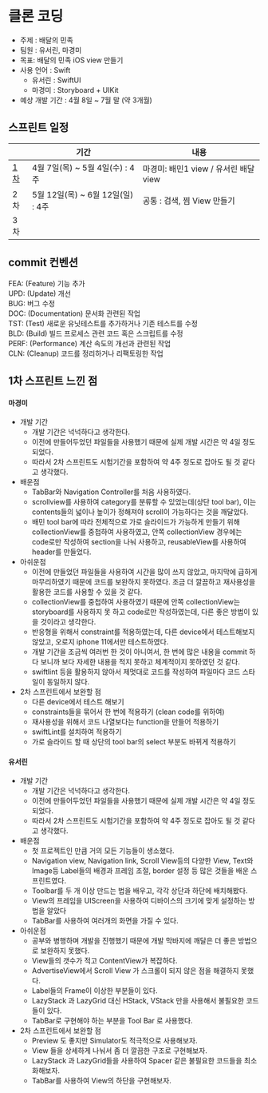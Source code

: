 
#  클론 코딩

- 주제 : 배달의 민족
- 팀원 : 유서린, 마경미
- 목표: 배달의 민족 iOS view 만들기
-  사용 언어 : Swift 
	- 유서린 : SwiftUI
	- 마경미 : Storyboard + UIKit 
-  예상 개발 기간 : 4월 8일 ~ 7월 말 (약 3개월)







##  스프린트 일정

|    |  기간                        | 내용           |
|---|------------------------------|----------------------|
|[1차](#1차) | 4월 7일(목) ~ 5월 4일(수) : 4주 |마경미: 배민1 view / 유서린 배달 view|
|2차 | 5월 12일(목) ~ 6월 12일(일) : 4주|공통 : 검색, 찜 View 만들기 |
|3차 |||


## commit 컨벤션
FEA: (Feature) 기능 추가  
UPD: (Update) 개선  
BUG: 버그 수정  
DOC: (Documentation) 문서화 관련된 작업  
TST: (Test) 새로운 유닛테스트를 추가하거나 기존 테스트를 수정  
BLD: (Build) 빌드 프로세스 관련 코드 혹은 스크립트를 수정  
PERF: (Performance) 계산 속도의 개선과 관련된 작업  
CLN: (Cleanup) 코드를 정리하거나 리팩토링한 작업  

## <a id="1차"/>1차 스프린트 느낀 점
#### 마경미
- 개발 기간 
	- 개발 기간은 넉넉하다고 생각한다. 
	- 이전에 만들어두었던 파일들을 사용했기 때문에 실제 개발 시간은 약 4일 정도 되었다.
	- 따라서 2차 스프린트도 시험기간을 포함하여 약 4주 정도로 잡아도 될 것 같다고 생각했다.
- 배운점
	- TabBar와 Navigation Controller를 처음 사용하였다.
	- scrollview를 사용하여 category를 분류할 수 있었는데(상단 tool bar), 이는 contents들의 넓이나 높이가 정해져야 scroll이 가능하다는 것을 깨달았다.
	- 배민 tool bar에 따라 전체적으로 가로 슬라이드가 가능하게 만들기 위해 collectionView를 중첩하여 사용하였고, 안쪽 collectionView 경우에는 code로만 작성하여 section을 나눠 사용하고, reusableView를 사용하여 header를 만들었다.
- 아쉬운점
	- 이전에 만들었던 파일들을 사용하여 시간을 많이 쓰지 않았고, 마지막에 급하게 마무리하였기 때문에 코드를 보완하지 못하였다. 조금 더 깔끔하고 재사용성을 활용한 코드를 사용할 수 있을 것 같다.
	- collectionView를 중첩하여 사용하였기 때문에 안쪽 collectionView는 storyboard를 사용하지 못 하고 code로만 작성하였는데, 다른 좋은 방법이 있을 것이라고 생각한다.
	- 반응형을 위해서 constraint를 적용하였는데, 다른 device에서 테스트해보지 않았고, 오로지 iphone 11에서만 테스트하였다.
	- 개발 기간을 조금씩 여러번 한 것이 아니여서, 한 번에 많은 내용을 commit 하다 보니까 보다 자세한 내용을 적지 못하고 체계적이지 못하였던 것 같다.
	- swiftlint 등을 활용하지 않아서 제멋대로 코드를 작성하여 파일마다 코드 스타일이 동일하지 않다.
- 2차 스프린트에서 보완할 점
	- 다른 device에서 테스트 해보기
	- constraints들을 묶어서 한 번에 적용하기 (clean code를 위하여)
	- 재사용성을 위해서 코드 나열보다는 function을 만들어 적용하기
	- swiftLint를 설치하여 적용하기
	- 가로 슬라이드 할 때 상단의 tool bar의 select 부분도 바뀌게 적용하기
#### 유서린
- 개발 기간 
	- 개발 기간은 넉넉하다고 생각한다. 
	- 이전에 만들어두었던 파일들을 사용했기 때문에 실제 개발 시간은 약 4일 정도 되었다.
	- 따라서 2차 스프린트도 시험기간을 포함하여 약 4주 정도로 잡아도 될 것 같다고 생각했다.
- 배운점
	- 첫  프로젝트인  만큼  거의  모든  기능들이  생소했다.
	- Navigation view, Navigation link, Scroll View등의  다양한  View, Text와  Image등  Label들의  배경과  프레임  조절, border 설정  등  많은  것들을  배운  스프린트였다.
	- Toolbar를  두  개  이상  만드는  법을  배우고, 각각  상단과  하단에  배치해봤다.
	- View의  프레임을  UIScreen을  사용하여  디바이스의  크기에  맞게  설정하는  방법을  알았다
	- TabBar를  사용하여  여러개의  화면을  가질  수  있다.
- 아쉬운점
	- 공부와  병행하며  개발을  진행했기  때문에  개발  막바지에  깨달은  더  좋은  방법으로  보완하지  못했다.
	- View들의  갯수가  적고  ContentView가  복잡하다.
	- AdvertiseView에서  Scroll View 가  스크롤이  되지  않은  점을  해결하지  못했다.
	- Label들의  Frame이  이상한  부분들이  있다.
	- LazyStack 과  LazyGrid 대신  HStack, VStack 만을  사용해서  불필요한  코드들이  있다.
	- TabBar로  구현해야  하는  부분을  Tool Bar 로  사용했다.
- 2차 스프린트에서 보완할 점
	- Preview 도  좋지만  Simulator도  적극적으로  사용해보자.
	- View 들을  상세하게  나눠서  좀  더  깔끔한  구조로  구현해보자.
	- LazyStack 과  LazyGrid들을  사용하여  Spacer 같은  불필요한  코드들을  최소화해보자.
	- TabBar를  사용하여  View의  하단을  구현해보자.
